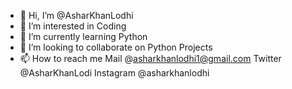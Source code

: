 - 👋 Hi, I’m @AsharKhanLodhi
- 👀 I’m interested in Coding
- 🌱 I’m currently learning Python
- 💞️ I’m looking to collaborate on Python Projects
- 📫 How to reach me Mail @asharkhanlodhi1@gmail.com Twitter @AsharKhanLodi Instagram @asharkhanlodhi

<!---
AsharKhanLodhi/AsharKhanLodhi is a ✨ special ✨ ry because its `README.md` (this file) appears on your GitHub profile.
You can click the Preview link to take a look at your changes.
--->
